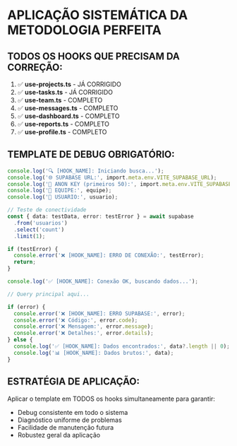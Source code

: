 # APLICAÇÃO SISTEMÁTICA DA METODOLOGIA PERFEITA

## TODOS OS HOOKS QUE PRECISAM DA CORREÇÃO:

1. ✅ **use-projects.ts** - JÁ CORRIGIDO
2. ✅ **use-tasks.ts** - JÁ CORRIGIDO  
3. ✅ **use-team.ts** - COMPLETO
4. ✅ **use-messages.ts** - COMPLETO
5. ✅ **use-dashboard.ts** - COMPLETO
6. ✅ **use-reports.ts** - COMPLETO
7. ✅ **use-profile.ts** - COMPLETO

## TEMPLATE DE DEBUG OBRIGATÓRIO:

```typescript
console.log('🔍 [HOOK_NAME]: Iniciando busca...');
console.log('🌐 SUPABASE URL:', import.meta.env.VITE_SUPABASE_URL);
console.log('🔑 ANON KEY (primeiros 50):', import.meta.env.VITE_SUPABASE_ANON_KEY?.substring(0, 50));
console.log('🏢 EQUIPE:', equipe);
console.log('👤 USUARIO:', usuario);

// Teste de conectividade
const { data: testData, error: testError } = await supabase
  .from('usuarios')
  .select('count')
  .limit(1);

if (testError) {
  console.error('❌ [HOOK_NAME]: ERRO DE CONEXÃO:', testError);
  return;
}

console.log('✅ [HOOK_NAME]: Conexão OK, buscando dados...');

// Query principal aqui...

if (error) {
  console.error('❌ [HOOK_NAME]: ERRO SUPABASE:', error);
  console.error('❌ Código:', error.code);
  console.error('❌ Mensagem:', error.message);
  console.error('❌ Detalhes:', error.details);
} else {
  console.log('✅ [HOOK_NAME]: Dados encontrados:', data?.length || 0);
  console.log('📊 [HOOK_NAME]: Dados brutos:', data);
}
```

## ESTRATÉGIA DE APLICAÇÃO:

Aplicar o template em TODOS os hooks simultaneamente para garantir:
- Debug consistente em todo o sistema
- Diagnóstico uniforme de problemas
- Facilidade de manutenção futura
- Robustez geral da aplicação